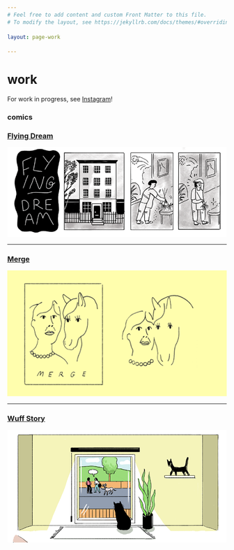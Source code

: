 ```yaml
---
# Feel free to add content and custom Front Matter to this file.
# To modify the layout, see https://jekyllrb.com/docs/themes/#overriding-theme-defaults

layout: page-work

---
```

# work

For work in progress, see [Instagram](http://instagram.com/rapturebird)!

### comics

### [Flying Dream](flying-dream)
![](images/thumb_fd.png)  

***

### [Merge](merge)
![](images/thumb_merge.png)  

***

### [Wuff Story](wuff-story)  
![](images/thumb_wuff.png)  
